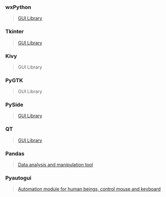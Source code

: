 ### wxPython
> [GUI Library](https://wxpython.org/)
### Tkinter
> [GUI Library](https://docs.python.org/3/library/tkinter.html)
### Kivy
> GUI Library
### PyGTK
> GUI Library
### PySide
> [GUI Library](https://pypi.org/project/PySide/)
### QT
> [GUI Library](https://www.qt.io/qt-for-python)
### Pandas
> [Data analysis and manipulation tool](https://pandas.pydata.org/)
### Pyautogui
> [Automation module for human beings, control mouse and keyboard](https://pypi.org/project/PyAutoGUI/)